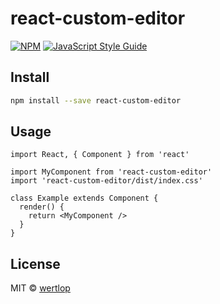 # react-custom-editor

> 

[![NPM](https://img.shields.io/npm/v/react-custom-editor.svg)](https://www.npmjs.com/package/react-custom-editor) [![JavaScript Style Guide](https://img.shields.io/badge/code_style-standard-brightgreen.svg)](https://standardjs.com)

## Install

```bash
npm install --save react-custom-editor
```

## Usage

```tsx
import React, { Component } from 'react'

import MyComponent from 'react-custom-editor'
import 'react-custom-editor/dist/index.css'

class Example extends Component {
  render() {
    return <MyComponent />
  }
}
```

## License

MIT © [wertlop](https://github.com/wertlop)
